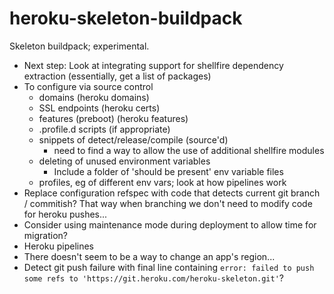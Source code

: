 # heroku-skeleton-buildpack

Skeleton buildpack; experimental.

* Next step: Look at integrating support for shellfire dependency extraction (essentially, get a list of packages)
* To configure via source control
  * domains (heroku domains)
  * SSL endpoints (heroku certs)
  * features (preboot) (heroku features)
  * .profile.d scripts (if appropriate)
  * snippets of detect/release/compile (source'd)
    * need to find a way to allow the use of additional shellfire modules
  * deleting of unused environment variables
     * Include a folder of 'should be present' env variable files
  * profiles, eg of different env vars; look at how pipelines work  
* Replace configuration refspec with code that detects current git branch / commitish? That way when branching we don't need to modify code for heroku pushes...
* Consider using maintenance mode during deployment to allow time for migration?
* Heroku pipelines
* There doesn't seem to be a way to change an app's region...
* Detect git push failure with final line containing `error: failed to push some refs to 'https://git.heroku.com/heroku-skeleton.git'`?
